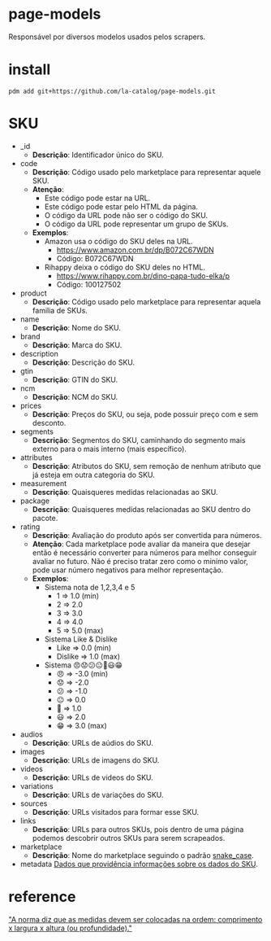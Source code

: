 # page-models
Responsável por diversos modelos usados pelos scrapers.  

# install
`pdm add git+https://github.com/la-catalog/page-models.git`  

# SKU
* _id
    * **Descrição**: Identificador único do SKU.
* code
    * **Descrição**: Código usado pelo marketplace para representar aquele SKU.
    * **Atenção**:
        * Este código pode estar na URL.
        * Este código pode estar pelo HTML da página.
        * O código da URL pode não ser o código do SKU.
        * O código da URL pode representar um grupo de SKUs.
    * **Exemplos**:
        * Amazon usa o código do SKU deles na URL.  
            * https://www.amazon.com.br/dp/B072C67WDN
            * Código: B072C67WDN
        * Rihappy deixa o código do SKU deles no HTML.
            * https://www.rihappy.com.br/dino-papa-tudo-elka/p
            * Código: 100127502
* product
    * **Descrição**: Código usado pelo marketplace para representar aquela familia de SKUs.
* name
    * **Descrição**: Nome do SKU.
* brand
    * **Descrição**: Marca do SKU.
* description
    * **Descrição**: Descrição do SKU.
* gtin
    * **Descrição**: GTIN do SKU.
* ncm
    * **Descrição**: NCM do SKU.
* prices
    * **Descrição**: Preços do SKU, ou seja, pode possuir preço com e sem desconto.
* segments
    * **Descrição**: Segmentos do SKU, caminhando do segmento mais externo para o mais interno (mais específico).
* attributes
    * **Descrição**: Atributos do SKU, sem remoção de nenhum atributo que já esteja em outra categoria do SKU.
* measurement
    * **Descrição**: Quaisqueres medidas relacionadas ao SKU.
* package
    * **Descrição**: Quaisqueres medidas relacionadas ao SKU dentro do pacote.
* rating
    * **Descrição**: Avaliação do produto após ser convertida para números.
    * **Atenção**: Cada marketplace pode avaliar da maneira que desejar então é necessário converter para números para melhor conseguir avaliar no futuro. Não é preciso tratar zero como o minímo valor, pode usar número negativos para melhor representação.
    * **Exemplos**:
        * Sistema nota de 1,2,3,4 e 5
            * 1 => 1.0 (min)
            * 2 => 2.0
            * 3 => 3.0
            * 4 => 4.0
            * 5 => 5.0 (max)
        * Sistema Like & Dislike
            * Like => 0.0 (min)
            * Dislike => 1.0 (max)
        * Sistema 😠😟😕😐🙂😃😁
            * 😠 => -3.0 (min)
            * 😟 => -2.0
            * 😕 => -1.0
            * 😐 => 0.0
            * 🙂 => 1.0
            * 😃 => 2.0
            * 😁 => 3.0 (max)
* audios
    * **Descrição**: URLs de aúdios do SKU.
* images
    * **Descrição**: URLs de imagens do SKU.
* videos
    * **Descrição**: URLs de videos do SKU.
* variations
    * **Descrição**: URLs de variações do SKU.
* sources
    * **Descrição**: URLs visitados para formar esse SKU.
* links
    * **Descrição**: URLs para outros SKUs, pois dentro de uma página podemos descobrir outros SKUs para serem scrapeados.
* marketplace
    * **Descrição**: Nome do marketplace seguindo o padrão [snake_case](https://en.wikipedia.org/wiki/Snake_case).
* metadata
    [Dados que providência informações sobre os dados do SKU](https://en.wikipedia.org/wiki/Metadata).

# reference
["A norma diz que as medidas devem ser colocadas na ordem: comprimento x largura x altura (ou profundidade)."](https://www.diferenca.com/comprimento-largura-e-altura/#:~:text=A%20norma%20diz%20que%20as,x%20altura%20(ou%20profundidade).)
